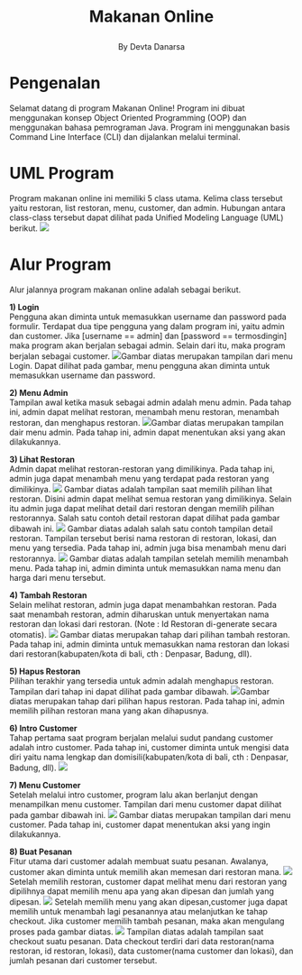 # <p align="center">**Makanan Online**</p>
<p align="center">By Devta Danarsa</p>

# **Pengenalan**
Selamat datang di program Makanan Online!
Program ini dibuat menggunakan konsep Object Oriented Programming (OOP) dan menggunakan bahasa pemrograman Java. Program ini menggunakan basis Command Line Interface (CLI) dan dijalankan melalui terminal.
<br>

# **UML Program**
Program makanan online ini memiliki 5 class utama. Kelima class tersebut yaitu restoran, list restoran, menu, customer, dan admin. Hubungan antara class-class tersebut dapat dilihat pada Unified Modeling Language (UML) berikut.
<img src = "image/UML.jpg">
<br>

<!-- ## Prasyarat

## Penggunaan -->

# **Alur Program**
Alur jalannya program makanan online adalah sebagai berikut.<br>

**1) Login** <br>
Pengguna akan diminta untuk memasukkan username dan password pada formulir. Terdapat dua tipe pengguna yang dalam program ini, yaitu admin dan customer. Jika [username == admin] dan [password == termosdingin] maka program akan berjalan sebagai admin. Selain dari itu, maka program berjalan sebagai customer.
<img src = "image/login.png">Gambar diatas merupakan tampilan dari menu Login. Dapat dilihat pada gambar, menu pengguna akan diminta untuk memasukkan username dan password.

**2) Menu Admin**<br>
Tampilan awal ketika masuk sebagai admin adalah menu admin. Pada tahap ini, admin dapat melihat restoran, menambah menu restoran, menambah restoran, dan menghapus restoran.
<img src = "image/menu_admin.png">Gambar diatas merupakan tampilan dair menu admin. Pada tahap ini, admin dapat menentukan aksi yang akan dilakukannya.

**3) Lihat Restoran**<br>
Admin dapat melihat restoran-restoran yang dimilikinya. Pada tahap ini, admin juga dapat menambah menu yang terdapat pada restoran yang dimilikinya.
<img src = "image/lihat_restoran.png"> Gambar diatas adalah tampilan saat memilih pilihan lihat restoran. Disini admin dapat melihat semua restoran yang dimilikinya. Selain itu admin juga dapat melihat detail dari restoran dengan memilih pilihan restorannya. Salah satu contoh detail restoran dapat dilihat pada gambar dibawah ini.
<img src = "image/menu_restoran.png"> Gambar diatas adalah salah satu contoh tampilan detail restoran. Tampilan tersebut berisi nama restoran di restoran, lokasi, dan menu yang tersedia. Pada tahap ini, admin juga bisa menambah menu dari restorannya.
<img src = "image/tambah_menu.png"> Gambar diatas adalah tampilan setelah memilih menambah menu. Pada tahap ini, admin diminta untuk memasukkan nama menu dan harga dari menu tersebut.

**4) Tambah Restoran**<br>
Selain melihat restoran, admin juga dapat menambahkan restoran. Pada saat menambah restoran, admin diharuskan untuk menyertakan nama restoran dan lokasi dari restoran. (Note : Id Restoran di-generate secara otomatis).
<img src = "image/tambah_restoran.png"> Gambar diatas merupakan tahap dari pilihan tambah restoran. Pada tahap ini, admin diminta untuk memasukkan nama restoran dan lokasi dari restoran(kabupaten/kota di bali, cth : Denpasar, Badung, dll).

**5) Hapus Restoran**<br>
Pilihan terakhir yang tersedia untuk admin adalah menghapus restoran. Tampilan dari tahap ini dapat dilihat pada gambar dibawah.
<img src = "image/hapus_restoran.png">Gambar diatas merupakan tahap dari pilihan hapus restoran. Pada tahap ini, admin memilih pilihan restoran mana yang akan dihapusnya.

**6) Intro Customer**<br>
Tahap pertama saat program berjalan melalui sudut pandang customer adalah intro customer. Pada tahap ini, customer diminta untuk mengisi data diri yaitu nama lengkap dan domisili(kabupaten/kota di bali, cth : Denpasar, Badung, dll).
<img src = "image/intro_customer.png">

**7) Menu Customer**<br>
Setelah melalui intro customer, program lalu akan berlanjut dengan menampilkan menu customer. Tampilan dari menu customer dapat dilihat pada gambar dibawah ini.
<img src = "image/menu_customer.png"> Gambar diatas merupakan tampilan dari menu customer. Pada tahap ini, customer dapat menentukan aksi yang ingin dilakukannya.

**8) Buat Pesanan**<br>
Fitur utama dari customer adalah membuat suatu pesanan. Awalanya, customer akan diminta untuk memilih akan memesan dari restoran mana.
<img src = "image/buat_pesanan.png">
Setelah memilih restoran, customer dapat melihat menu dari restoran yang dipilihnya dapat memilih menu apa yang akan dipesan dan jumlah yang dipesan.
<img src = "image/list_menu_pesanan.png">
Setelah memilih menu yang akan dipesan,customer juga dapat memilih untuk menambah lagi pesanannya atau melanjutkan ke tahap checkout. Jika customer memilih tambah pesanan, maka akan mengulang proses pada gambar diatas.
<img src = "image/bill.png">
Tampilan diatas adalah tampilan saat checkout suatu pesanan. Data checkout terdiri dari data restoran(nama restoran, id restoran, lokasi), data customer(nama customer dan lokasi), dan jumlah pesanan dari customer tersebut.
